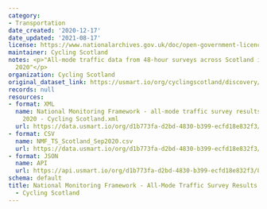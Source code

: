 ```yaml
---
category:
- Transportation
date_created: '2020-12-17'
date_updated: '2021-08-17'
license: https://www.nationalarchives.gov.uk/doc/open-government-licence/version/3/
maintainer: Cycling Scotland
notes: <p>"All-mode traffic data from 48-hour surveys across Scotland in September
  2020"</p>
organization: Cycling Scotland
original_dataset_link: https://usmart.io/org/cyclingscotland/discovery/discovery-view-detail/f1e8a739-ee14-4742-a7de-45d1ab6cb8aa
records: null
resources:
- format: XML
  name: National Monitoring Framework - all-mode traffic survey results September
    2020 - Cycling Scotland.xml
  url: https://data.usmart.io/org/d1b773fa-d2bd-4830-b399-ecfd18e832f3/resource?resourceGUID=f2e3ad90-7257-41aa-b0ba-78eb00459295
- format: CSV
  name: NMF_TS_Scotland_Sep2020.csv
  url: https://data.usmart.io/org/d1b773fa-d2bd-4830-b399-ecfd18e832f3/resource?resourceGUID=4b4893e5-df80-4347-8408-ff06148d8846
- format: JSON
  name: API
  url: https://api.usmart.io/org/d1b773fa-d2bd-4830-b399-ecfd18e832f3/876ebb1f-be50-4f16-bada-51f952524df8/3/urql
schema: default
title: National Monitoring Framework - All-Mode Traffic Survey Results September 2020
  - Cycling Scotland
---
```

